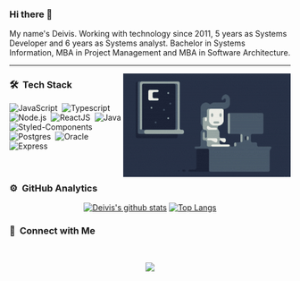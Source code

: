 ### Hi there 👋

My name's Deivis.
Working with technology since 2011, 5 years as Systems Developer and 6 years as Systems analyst. Bachelor in Systems Information, MBA in Project Management and MBA in Software Architecture.

---

<img alt="Night Coding" src="https://raw.githubusercontent.com/AVS1508/AVS1508/master/assets/Night-Coding.gif" align="right"/>

### 🛠 &nbsp;Tech Stack

![JavaScript](https://img.shields.io/badge/-JavaScript-FEAE32?style=flat&logoColor=fff&logo=javascript)&nbsp;
![Typescript](https://img.shields.io/badge/-Typescript-3178C6?style=flat&logoColor=fff&logo=typescript)&nbsp;
![Node.js](https://img.shields.io/badge/-Node.js-5B9856?style=flat&logoColor=fff&logo=node.js)&nbsp;
![ReactJS](https://img.shields.io/badge/-ReactJS-18BCEE?style=flat&logoColor=fff&logo=react)&nbsp;
![Java](https://img.shields.io/badge/-Java-333333?style=flat&logoColor=fff&logo=java)\
![Styled-Components](https://img.shields.io/badge/-StyledComponents-333333?style=flat&logo=styled-components&logoColor=ffde34)&nbsp;
![Postgres](https://img.shields.io/badge/-Postgres-333333?style=flat&logo=postgresql&logoColor=336791)&nbsp;
![Oracle](https://img.shields.io/badge/-Oracle-333333?style=flat&logoColor=fff&logo=oracle)&nbsp;
![Express](https://img.shields.io/badge/-Express-333333?style=flat&logoColor=fff&logo=Express)&nbsp;
<br />
<br />
<br />


### ⚙️ &nbsp;GitHub Analytics

<div align="center">
  
[![Deivis's github stats](https://github-readme-stats.vercel.app/api?username=deivisutp&show_icons=true&theme=react&count_private=true)](https://github.com/anuraghazra/github-readme-stats)
[![Top Langs](https://github-readme-stats.vercel.app/api/top-langs/?username=deivisutp&layout=compact&theme=react)](https://github.com/anuraghazra/github-readme-stats)
</div>
<!--
&layout=compact&langs_count=8&theme=react
&layout=compact&theme=radical&bg_color=30,0d0d0d,191919&title_color=fff&text_color=fff&icon_color=79ff97
-->

### 🤝 &nbsp;Connect with Me
<br />
<p align="center">
<a href="https://linkedin.com/in/deivis-utpadel-2b2b7948"><img src="https://img.shields.io/badge/-Deivis%20Utpadel%20-0077B5?style=flat-square&logo=Linkedin&logoColor=white"/></a>
</p>
